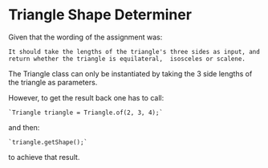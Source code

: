 # Triangle Shape Determiner

Given that the wording of the assignment was:

`It should take the lengths of the triangle's three sides as input, and return whether the triangle is equilateral, 
isosceles or scalene.`

The Triangle class can only be instantiated by taking the 3 side lengths of the triangle as parameters.

However, to get the result back one has to call:

    `Triangle triangle = Triangle.of(2, 3, 4);`
and then:

    `triangle.getShape();`

to achieve that result.